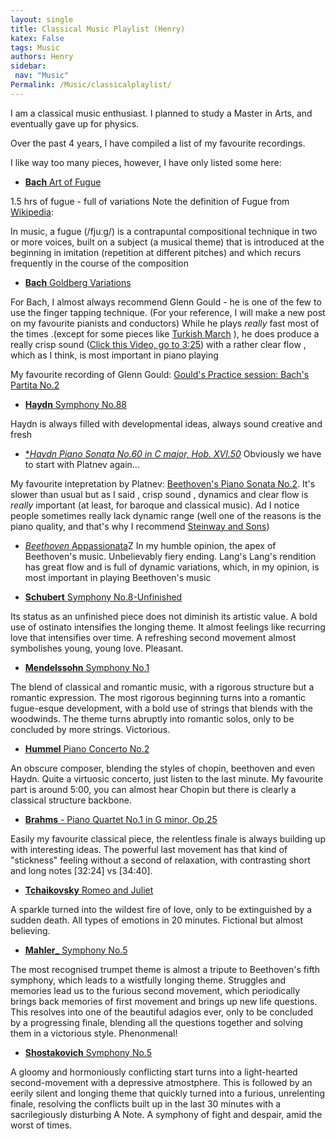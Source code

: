 ```yaml
---
layout: single
title: Classical Music Playlist (Henry)
katex: False
tags: Music
authors: Henry
sidebar:
 nav: "Music"
Permalink: /Music/classicalplaylist/ 
---
```


I am a classical music enthusiast. I planned to study a Master in Arts, and eventually gave up for physics. 

Over the past 4 years, I have compiled a list of my favourite recordings.

I like way too many pieces, however, I have only listed some here:


- [**Bach** Art of Fugue](https://www.youtube.com/watch?v=Y9OUfBDIGhw&t=167s)

 1.5 hrs of fugue - full of variations
Note the definition of Fugue from [Wikipedia](https://en.wikipedia.org/wiki/Fugue#):

In music, a fugue (/fjuːɡ/) is a contrapuntal compositional technique in two or more voices, built on a subject (a musical theme) that is introduced at the beginning in imitation (repetition at different pitches) and which recurs frequently in the course of the composition

- [**Bach** Goldberg Variations](https://www.youtube.com/watch?v=5Npa3G98Xlo&t=748s)

 For Bach, I almost always recommend Glenn Gould - he is one of the few to use the finger tapping technique. (For your reference, I will make a new post on my favourite pianists and conductors) While he plays _really_ fast most of the times .(except for some pieces like [Turkish March](https://www.youtube.com/watch?v=eTZ33EVK3Ug) ), he does produce a really crisp sound ([Click this Video, go to 3:25](https://www.youtube.com/watch?v=eTZ33EVK3Ug)) with a rather clear flow , which as I think, is most important in piano playing

 My favourite recording of Glenn Gould: [Gould's Practice session: Bach's Partita No.2](https://www.youtube.com/watch?v=d-my1JH9uMk&t=113s)

- [**Haydn** Symphony No.88](https://www.youtube.com/watch?v=LonRkoYDDu0&t=215s)

Haydn is always filled with developmental ideas, always sound creative and fresh
- [**Haydn Piano Sonata No.60 in C major, Hob. XVI.50*](https://www.youtube.com/watch?v=74A1TVgAbsY)
 Obviously we have to start with Platnev again...

 My favourite intepretation by Platnev: [Beethoven's Piano Sonata No.2](https://www.youtube.com/watch?v=my9yp4f1lPQ&t=467s). It's slower than usual but as I said , crisp sound , dynamics and clear flow is _really_ important (at least, for baroque and classical music). Ad I notice people sometimes really lack dynamic range (well one of the reasons is the piano quality, and that's why I recommend [Steinway and Sons](https://en.wikipedia.org/wiki/Steinway_%26_Sons))

 - [_Beethoven_ Appassionata](https://www.youtube.com/watch?v=efA1S8hyBms)Z
In my humble opinion, the apex of Beethoven's music. Unbelievably fiery ending. Lang's Lang's rendition has great flow and is full of dynamic variations, which, in my opinion, is most important in playing Beethoven's music


 - [**Schubert** Symphony No.8-Unfinished](https://www.youtube.com/watch?v=TgZj4Vd3HHk)

 Its status as an unfinished piece does not diminish its artistic value. A bold use of ostinato intensifies the longing theme. It almost feelings like recurring love that intensifies over time. A refreshing second movement almost symbolishes young, young love. Pleasant.

- [**Mendelssohn** Symphony No.1](https://www.youtube.com/watch?v=Tos7OlK5RhU&t=1392s) 

The blend of classical and romantic music, with a rigorous structure but a romantic expression. The most rigorous beginning turns into a romantic fugue-esque development, with a bold use of strings that blends with the woodwinds. The theme turns abruptly into romantic solos, only to be concluded by more strings. Victorious.

- [**Hummel** Piano Concerto No.2](https://www.youtube.com/watch?v=iYr7z1RYgaM&t=1507s)

An obscure composer, blending the styles of chopin, beethoven and even Haydn. Quite a virtuosic concerto, just listen to the last minute. My favourite part is around 5:00, you can almost hear Chopin but there is clearly a classical structure backbone.

- [**Brahms** - Piano Quartet No.1 in G minor, Op.25](https://www.youtube.com/watch?v=7BifP-9elgE&t=1990s)

Easily my favourite classical piece, the relentless finale is always building up with interesting ideas. The powerful last movement has that kind of "stickness" feeling without a second of relaxation, with contrasting short and long notes [32:24] vs [34:40].

- [**Tchaikovsky** Romeo and Juliet](https://www.youtube.com/watch?v=f6qZUCi7ToQ)

A sparkle turned into the wildest fire of love, only to be extinguished by a sudden death. All types of emotions in 20 minutes. Fictional but almost believing.

- [**Mahler_** Symphony No.5](https://www.youtube.com/watch?v=G_FYQoqV5fk&t=3095s)

The most recognised trumpet theme is almost a tripute to Beethoven's fifth symphony, which leads to a wistfully longing theme. Struggles and memories lead us to the furious second movement,  which periodically brings back memories of first movement and brings up new life questions. This resolves into one of the beautiful adagios ever, only to be concluded by a progressing finale, blending all the questions together and solving them in a victorious style. Phenonmenal!

- [**Shostakovich** Symphony No.5](https://www.youtube.com/watch?v=9fCmbe55Ykc)

A gloomy and hormoniously conflicting start turns into a light-hearted second-movement with a depressive atmostphere. This is followed by an eerily silent and longing theme that quickly turned into a furious, unrelenting finale, resolving the conflicts built up in the last 30 minutes with a sacrilegiously disturbing A Note. A symphony of fight and despair, amid the worst of times.













